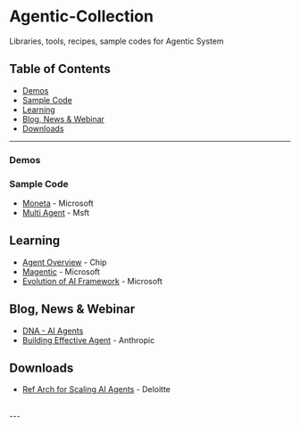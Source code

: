 # Agentic-Collection

Libraries, tools, recipes, sample codes for Agentic System

## Table of Contents

- [Demos](#demos)
- [Sample Code](#sample-code)
- [Learning](#learning)
- [Blog, News & Webinar](#blog-news--webinar)
- [Downloads](#downloads)

---

### Demos


### Sample Code
- [Moneta](https://github.com/Azure-Samples/moneta-agents) - Microsoft
- [Multi Agent](https://github.com/kinfey/MultiAIAgent/tree/main) - Msft

## Learning
- [Agent Overview](https://huyenchip.com//2025/01/07/agents.html#agent_overview) - Chip
- [Magentic](https://www.microsoft.com/en-us/research/articles/magentic-one-a-generalist-multi-agent-system-for-solving-complex-tasks/) - Microsoft
- [Evolution of AI Framework](https://techcommunity.microsoft.com/blog/machinelearningblog/the-evolution-of-ai-frameworks-understanding-microsofts-latest-multi-agent-syste/4339739) - Microsoft
  
## Blog, News & Webinar
- [DNA - AI Agents](https://cedricchee.com/blog/the-dna-of-ai-agents/) 
- [Building Effective Agent](https://www.anthropic.com/research/building-effective-agents) - Anthropic

## Downloads
- [Ref Arch for Scaling AI Agents](https://www2.deloitte.com/content/dam/Deloitte/us/Documents/gen-ai-multi-agents-pov-2.pdf) - Deloitte
  
<br>
---

